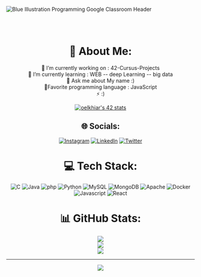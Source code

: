 
![Blue Illustration Programming  Google Classroom Header](https://user-images.githubusercontent.com/104714064/196247688-8d794698-6be2-47e8-a3e3-64b4d0f2f4fe.jpeg)

<br/>

<div align="center">
<br/>

 






# 💫 About Me:
🔭 I’m currently working on  : 42-Cursus-Projects <br>🌱 I’m currently learning  :  WEB  --  deep Learning -- big data<br>💬 Ask me about My name :)<br>💯Favorite programming language : JavaScript<br>⚡  :)

<a href="https://github.com/elkhiarii"><img src="https://badge.mediaplus.ma/greenbinary/oelkhiar" alt="oelkhiar's 42 stats" /></a> 



## 🌐 Socials:
[![Instagram](https://img.shields.io/badge/Instagram-%23E4405F.svg?logo=Instagram&logoColor=white)](https://instagram.com/othmane.elkhiari) [![LinkedIn](https://img.shields.io/badge/LinkedIn-%230077B5.svg?logo=linkedin&logoColor=white)](https://www.linkedin.com/mwlite/in/othmane-elkhiari-771790243/) [![Twitter](https://img.shields.io/badge/Twitter-%231DA1F2.svg?logo=Twitter&logoColor=white)](https://twitter.com/elkhiarii) 

# 💻 Tech Stack:
![C](https://img.shields.io/badge/c-%2300599C.svg?style=for-the-badge&logo=c&logoColor=white) ![Java](https://img.shields.io/badge/java-%23ED8B00.svg?style=for-the-badge&logo=java&logoColor=white) ![php](https://img.shields.io/badge/php-%2342399php.svg?style=for-the-badge&logo=php&logoColor=white) ![Python](https://img.shields.io/badge/python-3670A0?style=for-the-badge&logo=python&logoColor=ffdd54) ![MySQL](https://img.shields.io/badge/mysql-%2300f.svg?style=for-the-badge&logo=mysql&logoColor=white) ![MongoDB](https://img.shields.io/badge/MongoDB-%234ea94b.svg?style=for-the-badge&logo=mongodb&logoColor=white) ![Apache](https://img.shields.io/badge/apache-%23D42029.svg?style=for-the-badge&logo=apache&logoColor=white) ![Docker](https://img.shields.io/badge/docker-%230db7ed.svg?style=for-the-badge&logo=docker&logoColor=white) ![Javascript](https://img.shields.io/badge/javascript-%2300599javascript.svg?style=for-the-badge&logo=javascript&logoColor=white) ![React](https://img.shields.io/badge/react-%2342399javascript.svg?style=for-the-badge&logo=react&logoColor=white)
# 📊 GitHub Stats:
![](https://github-readme-stats.vercel.app/api?username=elkhiari&theme=jolly&hide_border=false&include_all_commits=false&count_private=false)<br/>
![](https://github-readme-streak-stats.herokuapp.com/?user=elkhiari&theme=jolly&hide_border=false)<br/>
![](https://github-readme-stats.vercel.app/api/top-langs/?username=elkhiari&theme=jolly&hide_border=false&include_all_commits=false&count_private=false&layout=compact)

---
[![](https://visitcount.itsvg.in/api?id=elkhiari&icon=0&color=0)](https://visitcount.itsvg.in)
</div>
